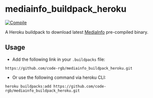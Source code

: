 # mediainfo_buildpack_heroku

[![Compile](https://github.com/code-rgb/mediainfo_buildpack_heroku/actions/workflows/release.yaml/badge.svg?event=push)](https://github.com/code-rgb/mediainfo_buildpack_heroku/actions/workflows/release.yaml)

A Heroku buildpack to download latest [MediaInfo](https://mediaarea.net/en/MediaInfo) pre-compiled binary.

## Usage

-   Add the following link in your `.buildpacks` file:

```
https://github.com/code-rgb/mediainfo_buildpack_heroku.git
```

-   Or use the following command via heroku CLI:

```
heroku buildpacks:add https://github.com/code-rgb/mediainfo_buildpack_heroku.git
```
